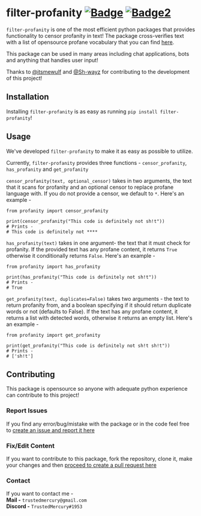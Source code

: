 # filter-profanity [![Badge](https://img.shields.io/pypi/v/filter-profanity?color=3776AB&logo=python&style=for-the-badge)](https://pypi.org/project/filter-profanity/) [![Badge2](https://img.shields.io/pypi/dm/filter-profanity?color=3776AB&logo=python&style=for-the-badge)](https://pypi.org/project/filter-profanity/)
``filter-profanity`` is one of the most efficient python packages that provides functionality to censor profanity in text! The package cross-verifies text with a list of opensource profane vocabulary that you can find [here](https://github.com/RobertJGabriel/Google-profanity-words).

This package can be used in many areas including chat applications, bots and anything that handles user input!

Thanks to [@itsmewulf](https://github.com/itsmewulf) and [@Sh-wayz](https://github.com/Sh-wayz) for contributing to the development of this project!

## Installation
Installing ``filter-profanity`` is as easy as running ``pip install filter-profanity``!

## Usage
We've developed ``filter-profanity`` to make it as easy as possible to utilize.

Currently, ``filter-profanity`` provides three functions - ``censor_profanity``, ``has_profanity`` and ``get_profanity``

``censor_profanity(text, optional_censor)`` takes in two arguments, the text that it scans for profanity and an optional censor to replace profane language with. If you do not provide a censor, we default to ``*``. Here's an example -
```
from profanity import censor_profanity

print(censor_profanity("This code is definitely not sh!t"))
# Prints -
# This code is definitely not ****
```

``has_profanity(text)`` takes in one argument- the text that it must check for profanity. If the provided text has any profane content, it returns ``True`` otherwise it conditionally returns ``False``. Here's an example -
```
from profanity import has_profanity

print(has_profanity("This code is definitely not sh!t"))
# Prints -
# True
```

``get_profanity(text, duplicates=False)`` takes two arguments - the text to return profanity from, and a boolean specifying if it should return duplicate words or not (defaults to False). If the text has any profane content, it returns a list with detected words, otherwise it returns an empty list. Here's an example -
```
from profanity import get_profanity

print(get_profanity("This code is definitely not sh!t sh!t"))
# Prints -
# ['sh!t']
```

## Contributing
This package is opensource so anyone with adequate python experience can contribute to this project!

### Report Issues
If you find any error/bug/mistake with the package or in the code feel free to
[create an issue and report it here](https://github.com/TrustedMercury/filter-profanity/issues)

### Fix/Edit Content
If you want to contribute to this package, fork the repository, clone it, make your changes and then [proceed to create a pull request here](https://github.com/TrustedMercury/trustedmercury.github.io/pulls)

### Contact
If you want to contact me -  
**Mail -** ```trustedmercury@gmail.com```  
**Discord -** ```TrustedMercury#1953```
